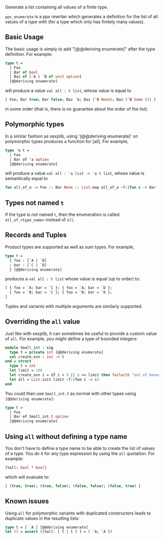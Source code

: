 Generate a list containing all values of a finite type.

`ppx_enumerate` is a ppx rewriter which generates a definition for the
list of all values of a type with (for a type which only has finitely
many values).

Basic Usage
-----------

The basic usage is simply to add "[@@deriving enumerate]" after the type
definition.  For example:

```ocaml
type t =
  | Foo
  | Bar of bool
  | Baz of [`A | `B of unit option]
  [@@deriving enumerate]
```

will produce a value `val all : t list`, whose value is equal to

```ocaml
[ Foo; Bar true; Bar false; Baz `A; Baz (`B None); Baz (`B Some ()) ]
```

in some order (that is, there is no guarantee about the order of the list).

Polymorphic types
-----------------

In a similar fashion as sexplib, using '[@@deriving enumerate]' on polymorphic
types produces a function for [all].  For example,

```ocaml
type 'a t =
  | Foo
  | Bar of 'a option
  [@@deriving enumerate]
```

will produce a value `val all : 'a list -> 'a t list`, whose value is
semantically equal to

```ocaml
fun all_of_a -> Foo :: Bar None :: List.map all_of_a ~f:(fun x -> Bar (Some x))
```

Types not named `t`
-------------------

If the type is not named `t`, then the enumeration is called
`all_of_<type_name>` instead of `all`.

Records and Tuples
------------------

Product types are supported as well as sum types.  For example,

```ocaml
type t =
  { foo : [`A | `B]
  ; bar : [`C | `D]
  } [@@deriving enumerate]
```

produces a `val all : t list` whose value is equal (up to order) to:

```ocaml
[ { foo = `A; bar = `C }; { foo = `A; bar = `D };
  { foo = `B; bar = `C }; { foo = `B; bar = `D };
]
```

Tuples and variants with multiple arguments are similarly supported.

Overriding the `all` value
---------------------------

Just like with sexplib, it can sometimes be useful to provide a custom
value of `all`.  For example, you might define a type of bounded
integers:

```ocaml
module Small_int : sig
  type t = private int [@@deriving enumerate]
  val create_exn : int -> t
end = struct
  type t = int
  let limit = 100
  let create_exn i = if i < 0 || i >= limit then failwith "out of bounds"; i
  let all = List.init limit ~f:(fun i -> i)
end
```

You could then use `Small_int.t` as normal with other types using
`[@@deriving enumerate]`:

```ocaml
type t =
  | Foo
  | Bar of Small_int.t option
  [@@deriving enumerate]
```

Using `all` without defining a type name
----------------------------------------

You don't have to define a type name to be able to create the list of
values of a type. You do it for any type expression by using the `all`
quotation. For example:

```ocaml
[%all: bool * bool]
```

which will evaluate to:

```ocaml
[ (true, true); (true, false); (false, false); (false, true) ]
```

Known issues
------------

Using `all` for polymorphic variants with duplicated constructors leads
to duplicate values in the resulting lists:

```ocaml
type t = [ `A ] [@@deriving enumerate]
let () = assert ([%all: [ t | t ] ] = [ `A; `A ])
```
